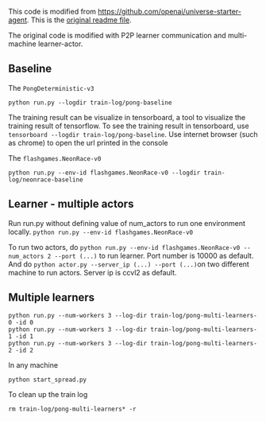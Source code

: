 This code is modified from https://github.com/openai/universe-starter-agent. This is the [original readme file](readme_a3c.md).

The original code is modified with P2P learner communication and multi-machine learner-actor.

## Baseline

The `PongDeterministic-v3`

```shell
python run.py --logdir train-log/pong-baseline
```

The training result can be visualize in tensorboard, a tool to visualize the training result of tensorflow. To see the training result in tensorboard, use `tensorboard --logdir train-log/pong-baseline`. Use internet browser (such as chrome) to open the url printed in the console

The `flashgames.NeonRace-v0`

```shell
python run.py --env-id flashgames.NeonRace-v0 --logdir train-log/neonrace-baseline
```


## Learner - multiple actors 
Run run.py without defining value of num_actors to run one environment locally. `python run.py --env-id flashgames.NeonRace-v0`

To run two actors, do `python run.py --env-id flashgames.NeonRace-v0 --num_actors 2 --port (...)` to run learner. Port number is 10000 as default. And do `python actor.py --server_ip (...) --port (...)`on two different machine to run actors. Server ip is ccvl2 as default.

## Multiple learners
```shell
python run.py --num-workers 3 --log-dir train-log/pong-multi-learners-0 -id 0
python run.py --num-workers 3 --log-dir train-log/pong-multi-learners-1 -id 1
python run.py --num-workers 3 --log-dir train-log/pong-multi-learners-2 -id 2
```

In any machine
```shell
python start_spread.py
```

To clean up the train log
```shell
rm train-log/pong-multi-learners* -r
```

